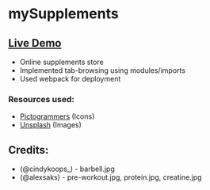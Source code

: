 # mySupplements

## [Live Demo](https://melovii.github.io/supplements-page/)

- Online supplements store
- Implemented tab-browsing using modules/imports
- Used webpack for deployment

### Resources used:

- <a href="https://pictogrammers.com/library/mdi/">Pictogrammers</a> (Icons)
- <a href="https://unsplash.com/">Unsplash</a> (Images)

## Credits:
- (@cindykoops_) - barbell.jpg
- (@alexsaks) - pre-workout.jpg, protein.jpg, creatine.jpg
